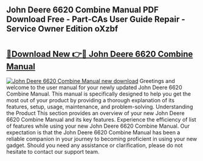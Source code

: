 ## John Deere 6620 Combine Manual PDF Download Free - Part-CAs User Guide Repair - Service Owner Edition oXzbf

# <h2><a href="http://bc86709.oget.top/?id=John+Deere+6620+Combine+Manual">🔗Download New 👉🔴 John Deere 6620 Combine Manual</a></h2>

[![John Deere 6620 Combine Manual new download](https://i.imgur.com/5g1atiW.png)](http://bc86709.oget.top/?id=John+Deere+6620+Combine+Manual)
Greetings and welcome to the user manual for your newly updated John Deere 6620 Combine Manual. This manual is specifically designed to help you get the most out of your product by providing a thorough explanation of its features, setup, usage, maintenance, and problem-solving. Understanding the Product This section provides an overview of your new John Deere 6620 Combine Manual and its key features. Experience the efficiency of list of features while using your new John Deere 6620 Combine Manual. Our expectation is that the John Deere 6620 Combine Manual has been a reliable companion in your journey to becoming proficient in using your new gadget. Should you need any assistance or clarification, please do not hesitate to contact our support team.
